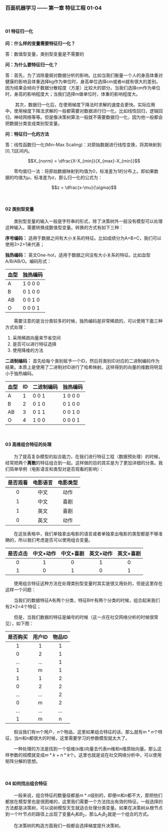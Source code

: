 ### 百面机器学习 —— 第一章 特征工程  01-04

<br/>

#### 01  特征归一化

**问：什么样的变量需要特征归一化？**

答：数值型变量，类别型变量是不需要的

**问：为什么要特征归一化？**

答：首先，为了消除量纲对数据分析的影响。比如当我们衡量一个人的身高体重对健康的影响且体重选择kg作为单位时，身高单位选择cm或者m就有很大的差别。因为结果会倾向于数据分散程度（方差）比较大的部分。当我们选择cm作为单位时，身高的影响程度大；当我们选择m做单位时，体重的影响程度大。

&#160; &#160; &#160; &#160; 其次，数据归一化后，在使用梯度下降法时求解的速度会更快。实际应用中，使用梯度下降法求解的一般都需要对数据进行归一化，比如线性回归，逻辑回归，神经网络等等。但是像决策树算法一般就不需要数据归一化，因为他一般都会把数据分类变成类别型变量。

**问：特征归一化的方法**

答：线性函数归一化(Min-Max Scaling)：对原始数据进行线性变换，将其映射到$[0,1]$区间内。

$$X_{norm} = \dfrac{X-X_{min}}{X_{max}-X_{min}}$$

&#160; &#160; &#160; &#160;零均值归一法：将原始数据映射到均值为0，标准差为1的分布上。即如果数据的均值为$\mu$，标准差为$\sigma$，那么归一化的公式为：

$$z = \dfrac{x-\mu}{\sigma}​$$



<br/>

#### 02 类别型变量

&#160; &#160; &#160; &#160;类别型变量的输入一般是字符串的形式，除了决策树外一般没有模型可以处理这种输入。需要转换成数值型变量。转换的方式有如下三种：

**序号编码：** 适用于数据之间有大小关系的特征。比如成绩分为A>B>C，我们可以使用3>2>1来代表；

**独热编码：** 英文One-hot，适用于数据之间没有大小关系的特征。比如血型A/B/AB/O。编码形式：



| 血型 | 独热编码   |
| ---- | ---------- |
| A    | 1  0  0  0 |
| B    | 0  1  0  0 |
| AB   | 0  0  1  0 |
| O    | 0  0  0  1 |

&#160; &#160; &#160; &#160;需要注意的是当分类较多的时候，独热编码是非常稀疏的，可以使用下面三种方式处理：

1. 采用稀疏向量来节省空间
2. 是否可以进行特征选择
3. 使用降维的方法

**二进制编码：** 首先给每个类别赋予一个ID，然后将类别ID对应的二进制编码作为结果。本质上是使用了二进制对ID进行了哈希映射。这样得到的向量的维数将明显小于独热编码。

| 血型 | ID   | 二进制编码 | 独热编码   |
| ---- | ---- | ---------- | ---------- |
| A    | 1    | 0  0  1    | 1  0  0  0 |
| B    | 2    | 0  1  0    | 0  1  0  0 |
| AB   | 3    | 0  1  1    | 0  0  1  0 |
| O    | 4    | 1  0  0    | 0  0  0  1 |



<br/>

#### 03 高维组合特征的处理

&#160; &#160; &#160; &#160;为了提高复杂模型的拟合能力，在我们进行特征工程（数据预处理）的时候，经常把两个**离散**的特征组合到一起。这样做的目的其实是为了更加详细的分类。我们简单举例（电影语言和类型对是否观看的影响）：

| 是否观看 | 电影语言 | 电影类型 |
| :------: | :------: | :------: |
|    0     |   中文   |   动作   |
|    1     |   中文   |   喜剧   |
|    1     |   英文   |   喜剧   |
|    0     |   英文   |   动作   |

&#160; &#160; &#160; &#160;在这张表格中，我们单独拿出电影的语言或者单独拿出电影的类型都是不够准确的，所以我们考虑是否可以使用组合变量。

| 是否点击 | 中文+动作 | 中文+喜剧 | 英文+动作 | 英文+喜剧 |
| :------: | :-------: | :-------: | :-------: | :-------: |
|    0     |     1     |     0     |     1     |     0     |
|    1     |     0     |     1     |     0     |     1     |

&#160; &#160; &#160; &#160;使用组合特征这种方法在处理类别型变量时其实是很又用处的，但是这里存在这样一个问题：

&#160; &#160; &#160; &#160;当我们的数据特征A有两个分类，特征B叶有两个分类的时候，组合起来我们有2*2=4个特征；

&#160; &#160; &#160; &#160;但是，当我们数据的特征是编号的时候（这一点在社交网络分析的时候很常见），如下图：

| 是否购买 | 用户ID | 物品ID |
| :------: | :----: | :----: |
|    1     |   1    |   1    |
|    0     |   2    |   1    |
|   ...    |  ...   |   1    |
|    1     |   m    |   1    |
|    1     |   1    |   2    |
|    0     |   2    |   2    |
|   ...    |  ...   |   2    |
|    0     |   m    |   2    |
|   ...    |  ...   |  ...   |
|    1     |   m    |   n    |

&#160; &#160; &#160; &#160;假设我们有m个用户，n个物品，这里如果组合特征的话，那么就有$m*n$个特征，当m和n都很大的时候，这里需要学习的参数模型就太大了。

&#160; &#160; &#160; &#160;一种处理的方法是找到一个低维(k维)向量去代表m维和n维原始向量。那么这样参数的规模就变成$m*k+n*k$个。这里也就是说在社交网络分析中，可以使用矩阵分解的思想。

<br/>

#### 04 如何找出组合特征

&#160; &#160; &#160; &#160;一般来说，组合特征的数量级都是$m*n$级别的，即便m和n都不大，那把他们都放在模型里也是很困难的，这里我们需要一个方法找出有效的特征。一般选择的方法都是决策树，可以说树模型天生就适合处理分类变量。如果在决策树从根节点到一个叶节点的路径上出现了变量$A_1$和$B_2$，那么$A_1B_2$就是一个组合的方式。

&#160; &#160; &#160; &#160;在决策树的构造方面我们一般都会选择梯度提升决策树。
